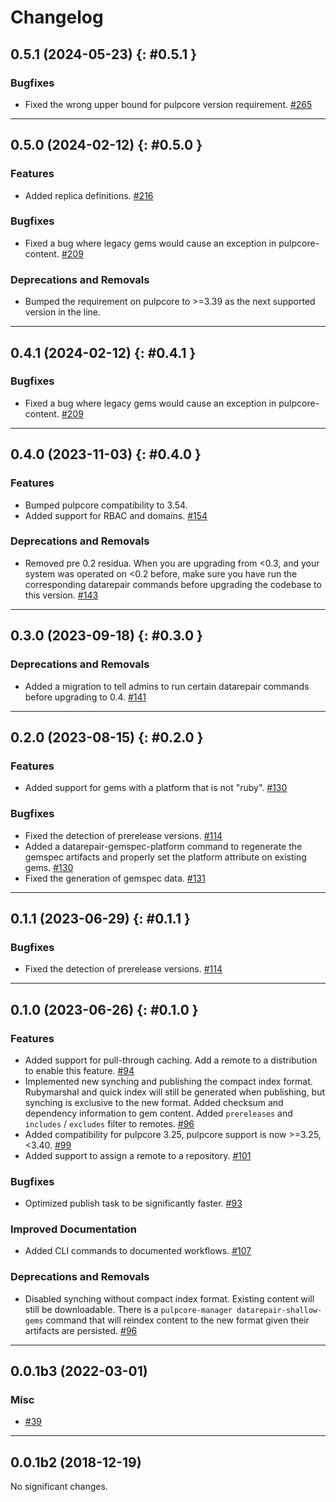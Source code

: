 # Changelog

[//]: # (You should *NOT* be adding new change log entries to this file, this)
[//]: # (file is managed by towncrier. You *may* edit previous change logs to)
[//]: # (fix problems like typo corrections or such.)
[//]: # (To add a new change log entry, please see the contributing docs.)
[//]: # (WARNING: Don't drop the towncrier directive!)

[//]: # (towncrier release notes start)

## 0.5.1 (2024-05-23) {: #0.5.1 }

### Bugfixes

-   Fixed the wrong upper bound for pulpcore version requirement.
    [#265](https://github.com/pulp/pulp_gem/issues/265)

---

## 0.5.0 (2024-02-12) {: #0.5.0 }

### Features

-   Added replica definitions.
    [#216](https://github.com/pulp/pulp_gem/issues/216)

### Bugfixes

-   Fixed a bug where legacy gems would cause an exception in pulpcore-content.
    [#209](https://github.com/pulp/pulp_gem/issues/209)

### Deprecations and Removals

-   Bumped the requirement on pulpcore to >=3.39 as the next supported version in the line.

---

## 0.4.1 (2024-02-12) {: #0.4.1 }

### Bugfixes

-   Fixed a bug where legacy gems would cause an exception in pulpcore-content.
    [#209](https://github.com/pulp/pulp_gem/issues/209)

---

## 0.4.0 (2023-11-03) {: #0.4.0 }

### Features

-   Bumped pulpcore compatibility to 3.54.
-   Added support for RBAC and domains.
    [#154](https://github.com/pulp/pulp_gem/issues/154)

### Deprecations and Removals

-   Removed pre 0.2 residua. When you are upgrading from <0.3, and your system was operated on <0.2 before, make sure you have run the corresponding datarepair commands before upgrading the codebase to this version.
    [#143](https://github.com/pulp/pulp_gem/issues/143)

---

## 0.3.0 (2023-09-18) {: #0.3.0 }

### Deprecations and Removals

-   Added a migration to tell admins to run certain datarepair commands before upgrading to 0.4.
    [#141](https://github.com/pulp/pulp_gem/issues/141)

---

## 0.2.0 (2023-08-15) {: #0.2.0 }

### Features

-   Added support for gems with a platform that is not "ruby".
    [#130](https://github.com/pulp/pulp_gem/issues/130)

### Bugfixes

-   Fixed the detection of prerelease versions.
    [#114](https://github.com/pulp/pulp_gem/issues/114)
-   Added a datarepair-gemspec-platform command to regenerate the gemspec artifacts and properly set the platform attribute on existing gems.
    [#130](https://github.com/pulp/pulp_gem/issues/130)
-   Fixed the generation of gemspec data.
    [#131](https://github.com/pulp/pulp_gem/issues/131)

---

## 0.1.1 (2023-06-29) {: #0.1.1 }

### Bugfixes

-   Fixed the detection of prerelease versions.
    [#114](https://github.com/pulp/pulp_gem/issues/114)

---

## 0.1.0 (2023-06-26) {: #0.1.0 }

### Features

-   Added support for pull-through caching. Add a remote to a distribution to enable this feature.
    [#94](https://github.com/pulp/pulp_gem/issues/94)
-   Implemented new synching and publishing the compact index format.
    Rubymarshal and quick index will still be generated when publishing, but synching is exclusive to the new format.
    Added checksum and dependency information to gem content.
    Added `prereleases` and `includes` / `excludes` filter to remotes.
    [#96](https://github.com/pulp/pulp_gem/issues/96)
-   Added compatibility for pulpcore 3.25, pulpcore support is now >=3.25,<3.40.
    [#99](https://github.com/pulp/pulp_gem/issues/99)
-   Added support to assign a remote to a repository.
    [#101](https://github.com/pulp/pulp_gem/issues/101)

### Bugfixes

-   Optimized publish task to be significantly faster.
    [#93](https://github.com/pulp/pulp_gem/issues/93)

### Improved Documentation

-   Added CLI commands to documented workflows.
    [#107](https://github.com/pulp/pulp_gem/issues/107)

### Deprecations and Removals

-   Disabled synching without compact index format.
    Existing content will still be downloadable.
    There is a `pulpcore-manager datarepair-shallow-gems` command that will reindex content to the new format given their artifacts are persisted.
    [#96](https://github.com/pulp/pulp_gem/issues/96)

---

## 0.0.1b3 (2022-03-01)

### Misc

-   [#39](https://github.com/pulp/pulp_gem/issues/39)

---

## 0.0.1b2 (2018-12-19)

No significant changes.
